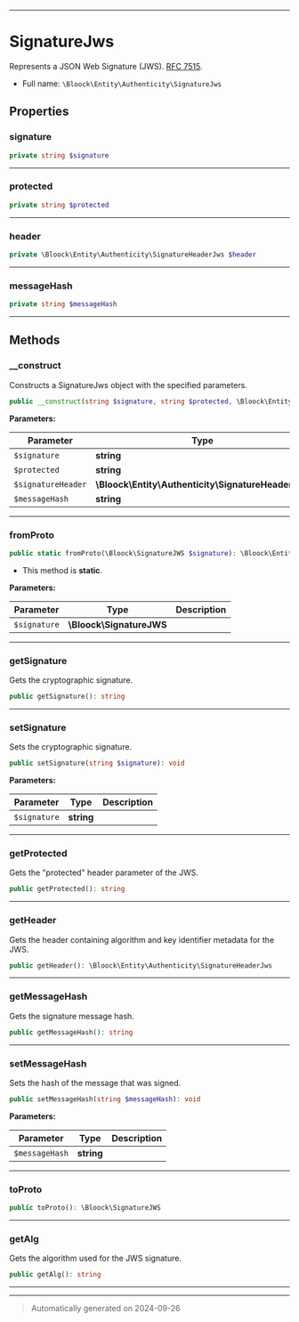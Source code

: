 ***

# SignatureJws

Represents a JSON Web Signature (JWS). [RFC 7515](https://datatracker.ietf.org/doc/html/rfc7515).



* Full name: `\Bloock\Entity\Authenticity\SignatureJws`



## Properties


### signature



```php
private string $signature
```






***

### protected



```php
private string $protected
```






***

### header



```php
private \Bloock\Entity\Authenticity\SignatureHeaderJws $header
```






***

### messageHash



```php
private string $messageHash
```






***

## Methods


### __construct

Constructs a SignatureJws object with the specified parameters.

```php
public __construct(string $signature, string $protected, \Bloock\Entity\Authenticity\SignatureHeaderJws $signatureHeader, string $messageHash): mixed
```








**Parameters:**

| Parameter | Type | Description |
|-----------|------|-------------|
| `$signature` | **string** |  |
| `$protected` | **string** |  |
| `$signatureHeader` | **\Bloock\Entity\Authenticity\SignatureHeaderJws** |  |
| `$messageHash` | **string** |  |





***

### fromProto



```php
public static fromProto(\Bloock\SignatureJWS $signature): \Bloock\Entity\Authenticity\SignatureJws
```



* This method is **static**.




**Parameters:**

| Parameter | Type | Description |
|-----------|------|-------------|
| `$signature` | **\Bloock\SignatureJWS** |  |





***

### getSignature

Gets the cryptographic signature.

```php
public getSignature(): string
```












***

### setSignature

Sets the cryptographic signature.

```php
public setSignature(string $signature): void
```








**Parameters:**

| Parameter | Type | Description |
|-----------|------|-------------|
| `$signature` | **string** |  |





***

### getProtected

Gets the "protected" header parameter of the JWS.

```php
public getProtected(): string
```












***

### getHeader

Gets the header containing algorithm and key identifier metadata for the JWS.

```php
public getHeader(): \Bloock\Entity\Authenticity\SignatureHeaderJws
```












***

### getMessageHash

Gets the signature message hash.

```php
public getMessageHash(): string
```












***

### setMessageHash

Sets the hash of the message that was signed.

```php
public setMessageHash(string $messageHash): void
```








**Parameters:**

| Parameter | Type | Description |
|-----------|------|-------------|
| `$messageHash` | **string** |  |





***

### toProto



```php
public toProto(): \Bloock\SignatureJWS
```












***

### getAlg

Gets the algorithm used for the JWS signature.

```php
public getAlg(): string
```












***


***
> Automatically generated on 2024-09-26
